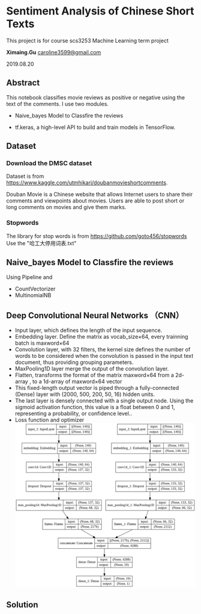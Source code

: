 # Sentiment Analysis of Chinese Short Texts

This project is for course scs3253 Machine Learning term project

**Ximaing.Gu** caroline3599@gmail.com

2019.08.20


## Abstract

This notebook classifies movie reviews as positive or negative using the text of the comments. I use two modules.

* Naive_bayes Model to Classfire the reviews

* tf.keras, a high-level API to build and train models in TensorFlow. 

## Dataset

### Download the DMSC dataset

Dataset is from https://www.kaggle.com/utmhikari/doubanmovieshortcomments.

Douban Movie is a Chinese website that allows Internet users to share their comments and viewpoints about movies. Users are able to post short or long comments on movies and give them marks. 

### Stopwords 
The library for stop words is from https://github.com/goto456/stopwords Use the "哈工大停用词表.txt"

## Naive_bayes Model to Classfire the reviews

Using Pipeline and 
* CountVectorizer
* MultinomialNB

## Deep Convolutional Neural Networks （CNN）
* Input layer, which defines the length of the input sequence.
* Embedding layer. Define the matrix as vocab_size×64, every trainning batch is maxword×64 <br>
* Convolution layer, with 32 filters, the kernel size defines the number of words to be considered when the convolution is passed in the input text document, thus providing grouping parameters.<br>
* MaxPooling1D layer merge the output of the convolution layer.
* Flatten, transforms the format of the matrix  maxword×64 from a 2d-array , to a 1d-array of maxword×64 vector <br>
* This fixed-length output vector is piped through a fully-connected (Dense) layer with (2000, 500, 200, 50, 16) hidden units.  <br>
* The last layer is densely connected with a single output node. Using the sigmoid activation function, this value is a float between 0 and 1, representing a probability, or confidence level..<br>
* Loss function and optimizer<br>
 ![CNN_module](img/multi_CNN_movie_reviews.png)  

## Solution



